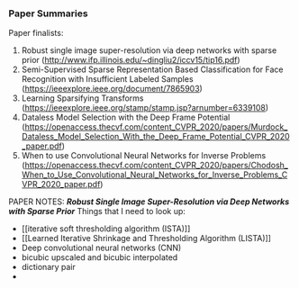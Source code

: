 ### Paper Summaries
Paper finalists:
1) Robust single image super-resolution via deep networks with sparse prior (http://www.ifp.illinois.edu/~dingliu2/iccv15/tip16.pdf)
2) Semi-Supervised Sparse Representation Based Classification for Face Recognition with Insufficient Labeled Samples (https://ieeexplore.ieee.org/document/7865903)
3) Learning Sparsifying Transforms (https://ieeexplore.ieee.org/stamp/stamp.jsp?arnumber=6339108)
4) Dataless Model Selection with the Deep Frame Potential (https://openaccess.thecvf.com/content_CVPR_2020/papers/Murdock_Dataless_Model_Selection_With_the_Deep_Frame_Potential_CVPR_2020_paper.pdf)
5) When to use Convolutional Neural Networks for Inverse Problems (https://openaccess.thecvf.com/content_CVPR_2020/papers/Chodosh_When_to_Use_Convolutional_Neural_Networks_for_Inverse_Problems_CVPR_2020_paper.pdf)


PAPER NOTES:
***Robust Single Image Super-Resolution via Deep Networks with Sparse Prior***
Things that I need to look up:
- [[iterative soft thresholding algorithm (ISTA)]]
- [[Learned Iterative Shrinkage and Thresholding Algorithm (LISTA)]]
- Deep convolutional neural networks (CNN)
- bicubic upscaled and bicubic interpolated
- dictionary pair
- 